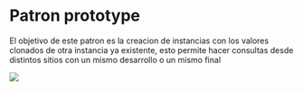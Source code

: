 <h1>Patron prototype</h1>

<p>El objetivo de este patron es la creacion de instancias con los valores clonados de otra instancia ya existente, esto permite hacer consultas desde distintos sitios con un mismo desarrollo o un mismo final</p>

<img src="https://www.tutorialspoint.com/design_pattern/images/prototype_pattern_uml_diagram.jpg">